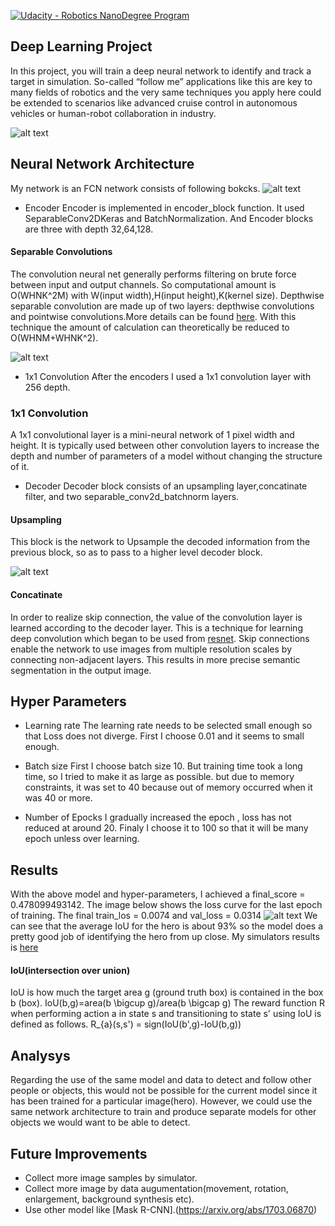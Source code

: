 [![Udacity - Robotics NanoDegree Program](https://s3-us-west-1.amazonaws.com/udacity-robotics/Extra+Images/RoboND_flag.png)](https://www.udacity.com/robotics)

## Deep Learning Project ##

In this project, you will train a deep neural network to identify and track a target in simulation. So-called “follow me” applications like this are key to many fields of robotics and the very same techniques you apply here could be extended to scenarios like advanced cruise control in autonomous vehicles or human-robot collaboration in industry.

[image_0]: ./docs/misc/sim_screenshot.png
![alt text][image_0] 

## Neural Network Architecture ##
My network is an FCN network consists of following bokcks. 
![alt text](./docs/misc/model.png)

* Encoder
Encoder is implemented in encoder_block function.
It used SeparableConv2DKeras and BatchNormalization.
And Encoder blocks are three with depth 32,64,128.

#### Separable Convolutions ####
The convolution neural net generally performs filtering on brute force between input and output channels.
So computational amount is O(WHNK^2M) with W(input width),H(input height),K(kernel size).
Depthwise separable convolution are made up of two layers: depthwise convolutions and pointwise convolutions.More details can be found [here](https://towardsdatascience.com/types-of-convolutions-in-deep-learning-717013397f4d).
With this technique the amount of calculation can theoretically be reduced to O(WHNM+WHNK^2).

![alt text](./docs/misc/depthwise_separable_convolution.png)

* 1x1 Convolution
After the encoders I used a 1x1 convolution layer with 256 depth.

### 1x1 Convolution ####
A 1x1 convolutional layer is a mini-neural network of 1 pixel width and height. It is typically used between other convolution layers to increase the depth and number of parameters of a model without changing the structure of it. 

* Decoder
Decoder block consists of an upsampling layer,concatinate filter, and two separable_conv2d_batchnorm layers.

#### Upsampling ####
This block is the network to Upsample the decoded information from the previous block, so as to pass to a higher level decoder block.

![alt text](./docs/misc/bilinear.png)

#### Concatinate ####
In order to realize skip connection, the value of the convolution layer is learned according to the decoder layer.
This is a technique for learning deep convolution which began to be used from
[resnet](https://arxiv.org/abs/1512.03385).
Skip connections enable the network to use images from multiple resolution scales by connecting non-adjacent layers. This results in more precise semantic segmentation in the output image.

## Hyper Parameters ##
* Learning rate
The learning rate needs to be selected small enough so that Loss does not diverge.
First I choose 0.01 and it seems to small enough.

* Batch size
First I choose batch size 10.
But training time took a long time,
so I tried to make it as large as possible.
but due to memory constraints, it was set to 40 because out of memory occurred when it was 40 or more.

* Number of Epocks
I gradually increased the epoch , loss has not reduced at around 20.
Finaly I choose it to 100 so that it will be many epoch unless over learning.

## Results ##
With the above model and hyper-parameters, I achieved a final_score = 0.478099493142.
 The image below shows the loss curve for the last epoch of training. The final train_los = 0.0074 and val_loss = 0.0314
![alt text](./docs/misc/training.png)
We can see that the average IoU for the hero is about 93% so the model does a pretty good job of identifying the hero from up close.
My simulators results is [here](./docs/misc/result.mp4)

#### IoU(intersection over union) ####
IoU is how much the target area g (ground truth box) is contained in the box b (box).
IoU(b,g)=area(b \bigcup g)/area(b \bigcap g)
The reward function R when performing action a in state s and transitioning to state s' using IoU is defined as follows.
R_{a}(s,s') = sign(IoU(b',g)-IoU(b,g))

## Analysys ##
Regarding the use of the same model and data to detect and follow other people or objects, this would not be possible for the current model since it has been trained for a particular image(hero). However, we could use the same network architecture to train and produce separate models for other objects we would want to be able to detect.

## Future Improvements ##
* Collect more image samples by simulator.
* Collect more image by data augumentation(movement, rotation, enlargement, background synthesis etc).
* Use other model like [Mask R-CNN].(https://arxiv.org/abs/1703.06870)